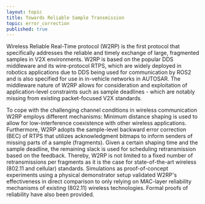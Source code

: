 ```yaml
---
layout: topic
title: Towards Reliable Sample Transmission
topic: error_correction
published: true
---
```


Wireless Reliable Real-Time protocol (W2RP)  is the first protocol that specifically addresses the reliable and timely exchange of large, fragmented samples in V2X environments. W2RP is based on the popular DDS middleware and its wire-protocol RTPS, which are widely deployed in robotics applications due to DDS being used for communication by ROS2 and is also specified for use in in-vehicle networks in AUTOSAR. The middleware nature of W2RP allows for consideration and exploitation of application-level constraints such as sample deadlines - which are notably missing from existing packet-focused V2X standards.

To cope with the challenging channel conditions in wireless communication W2RP employs different mechanisms: Minimum distance shaping is used to allow for low-interference coexistence with other wireless applications. Furthermore, W2RP adopts the sample-level backward error correction (BEC) of RTPS that utilizes acknowledgment bitmaps to inform senders of missing parts of a sample (fragments). Given a certain shaping time and the sample deadline, the remaining slack is used for scheduling retransmission based on the feedback. Thereby, W2RP is not limited to a fixed number of retransmissions per fragments as it is the case for state-of-the-art wireless (802.11 and cellular) standards. Simulations as proof-of-concept experiments using a physical demonstrator setup validated W2RP's effectiveness in direct comparison to only relying on MAC-layer reliability mechanisms of existing (802.11) wireless technologies. Formal proofs of reliability have also been provided.